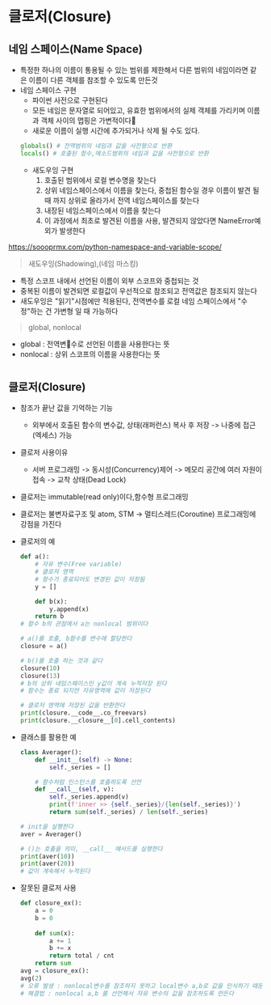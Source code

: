 # 클로저(Closure)
## 네임 스페이스(Name Space)

- 특정한 하나의 이름이 통용될 수 있는 범위를 제한해서 다른 범위의 네임이라면 같은 이름이 다른 객체를 참조할 수 있도록 만든것
- 네임 스페이스 구현
    - 파이썬 사전으로 구현된다
    - 모든 네임은 문자열로 되어있고, 유효한 범위에서의 실제 객체를 가리키며 이름과 객체 사이의 맵핑은 가변적이다
    - 새로운 이름이 실행 시간에 추가되거나 삭제 될 수도 있다.
    ```py
    globals() # 전역범위의 네임과 값을 사전형으로 반환
    locals() # 호출된 함수,메소드범위의 네임과 값을 사전형으로 반환
    ```
    - 새도우잉 구현
        1. 호출된 범위에서 로컬 변수명을 찾는다
        2. 상위 네임스페이스에서 이름을 찾는다, 중첩된 함수일 경우 이름이 발견 될 때 까지 상위로 올라가서 전역 네임스페이스를 찾는다
        3. 내장된 네임스페이스에서 이름을 찾는다
        4. 이 과정에서 최초로 발견된 이름을 사용, 발견되지 않았다면 NameError예외가 발생한다

https://soooprmx.com/python-namespace-and-variable-scope/

> 새도우잉(Shadowing),(네임 마스킹)
- 특정 스코프 내에서 선언된 이름이 외부 스코프와 중첩되는 것
- 중복된 이름이 발견되면 로컬값이 우선적으로 참조되고 전역값은 참조되지 않는다
- 새도우잉은 "읽기"시점에만 적용된다, 전역변수를 로컬 네임 스페이스에서 "수정"하는 건 가변형 일 때 가능하다

> global, nonlocal
- global : 전역변수로 선언된 이름을 사용한다는 뜻
- nonlocal : 상위 스코프의 이름을 사용한다는 뜻
#
## 클로저(Closure)
- 참조가 끝난 값을 기억하는 기능
    - 외부에서 호출된 함수의 변수값, 상태(래퍼런스) 복사 후 저장 -> 나중에 접근(엑세스) 가능
- 클로저 사용이유
    - 서버 프로그래밍 -> 동시성(Concurrency)제어 -> 메모리 공간에 여러 자원이 접속 -> 교착 상태(Dead Lock)
- 클로저는 immutable(read only)이다,함수형 프로그래밍
- 클로저는 불변자료구조 및 atom, STM -> 멀티스레드(Coroutine) 프로그래밍에 강점을 가진다
- 클로저의 예
    ```py
    def a():
        # 자유 변수(Free variable)
        # 클로저 영역
        # 함수가 종료되어도 변경된 값이 저장됨
        y = []

        def b(x):
            y.append(x)
        return b
    # 함수 b의 관점에서 a는 nonlocal 범위이다
    
    # a()를 호출, b함수를 변수에 할당한다
    closure = a()

    # b()를 호출 하는 것과 같다
    closure(10)
    closure(13)
    # b의 상위 네임스페이스인 y값이 계속 누적저장 된다
    # 함수는 종료 되지만 자유영역에 값이 저장된다

    # 클로저 영역에 저장된 값을 반환한다
    print(closure.__code__.co_freevars)
    print(closure.__closure__[0].cell_contents)


    ```
- 클래스를 활용한 예
    ```py
    class Averager():
        def __init__(self) -> None:
            self._series = []

        # 함수처럼 인스턴스를 호출하도록 선언
        def __call__(self, v):
            self._series.append(v)
            print(f'inner >> {self._series}/{len(self._series)}')
            return sum(self._series) / len(self._series)
    
    # init을 실행한다
    aver = Averager()
    
    # ()는 호출을 의미, __call__ 메서드를 실행한다
    print(aver(10))
    print(aver(20))
    # 값이 계속해서 누적된다
    ```

- 잘못된 클로저 사용
    ```py
    def closure_ex():
        a = 0
        b = 0
        
        def sum(x):
            a += 1
            b += x
            return total / cnt
        return sum
    avg = closure_ex():
    avg(2)
    # 오류 발생 : nonlocal변수를 참조하지 못하고 local변수 a,b로 값을 인식하기 때문에 오류가 발생한다
    # 해결법 : nonlocal a,b 를 선언해서 자유 변수의 값을 참조하도록 만든다
    ```